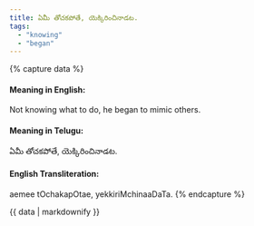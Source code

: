 ```yaml
---
title: ఏమీ తోచకపోతే, యెక్కిరించినాడట.
tags:
  - "knowing"
  - "began"
---
```


{% capture data %}
#### Meaning in English:
Not knowing what to do, he began to mimic others.

#### Meaning in Telugu:
ఏమీ తోచకపోతే, యెక్కిరించినాడట.

#### English Transliteration:
aemee tOchakapOtae, yekkiriMchinaaDaTa.
{% endcapture %}

{{ data | markdownify }}

